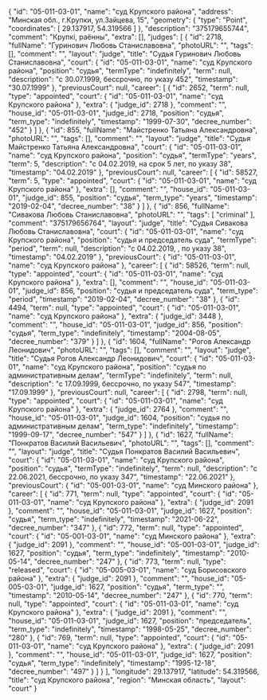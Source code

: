 {
    "id": "05-011-03-01",
    "name": "суд Крупского района",
    "address": "Минская обл., г.Крупки, ул.Зайцева, 15",
    "geometry": {
        "type": "Point",
        "coordinates": [
            29.137917,
            54.319566
        ]
    },
    "description": "375179655744",
    "comment": "Крупкі, раённы",
    "extra": [],
    "judges": [
        {
            "id": 2718,
            "fullName": "Гуринович Любовь Станиславовна",
            "photoURL": "",
            "tags": [],
            "comment": "",
            "layout": "judge",
            "title": "Судья Гуринович Любовь Станиславовна",
            "court": {
                "id": "05-011-03-01",
                "name": "суд Крупского района",
                "position": "судья",
                "termType": "indefinitely",
                "term": null,
                "description": "c 30.07.1999, бессрочно, по указу 452",
                "timestamp": "30.07.1999"
            },
            "previousCourt": null,
            "career": [
                {
                    "id": 2652,
                    "term": null,
                    "type": "appointed",
                    "court": {
                        "id": "05-011-03-01",
                        "name": "суд Крупского района"
                    },
                    "extra": {
                        "judge_id": 2718
                    },
                    "comment": "",
                    "house_id": "05-011-03-01",
                    "judge_id": 2718,
                    "position": "судья",
                    "term_type": "indefinitely",
                    "timestamp": "1999-07-30",
                    "decree_number": "452"
                }
            ]
        },
        {
            "id": 855,
            "fullName": "Майстренко Татьяна Александровна",
            "photoURL": "",
            "tags": [],
            "comment": "",
            "layout": "judge",
            "title": "Судья Майстренко Татьяна Александровна",
            "court": {
                "id": "05-011-03-01",
                "name": "суд Крупского района",
                "position": "судья",
                "termType": "years",
                "term": 5,
                "description": "c 04.02.2019, на срок 5 лет, по указу 38",
                "timestamp": "04.02.2019"
            },
            "previousCourt": null,
            "career": [
                {
                    "id": 58527,
                    "term": 5,
                    "type": "appointed",
                    "court": {
                        "id": "05-011-03-01",
                        "name": "суд Крупского района"
                    },
                    "extra": [],
                    "comment": "",
                    "house_id": "05-011-03-01",
                    "judge_id": 855,
                    "position": "судья",
                    "term_type": "years",
                    "timestamp": "2019-02-04",
                    "decree_number": "38"
                }
            ]
        },
        {
            "id": 856,
            "fullName": "Сивакова Любовь Станиславовна",
            "photoURL": "",
            "tags": [
                "criminal"
            ],
            "comment": "375179656764",
            "layout": "judge",
            "title": "Судья Сивакова Любовь Станиславовна",
            "court": {
                "id": "05-011-03-01",
                "name": "суд Крупского района",
                "position": "судья и председатель суда",
                "termType": "period",
                "term": null,
                "description": "c 04.02.2019, , по указу 38",
                "timestamp": "04.02.2019"
            },
            "previousCourt": {
                "id": "05-011-03-01",
                "name": "суд Крупского района"
            },
            "career": [
                {
                    "id": 58526,
                    "term": null,
                    "type": "appointed",
                    "court": {
                        "id": "05-011-03-01",
                        "name": "суд Крупского района"
                    },
                    "extra": [],
                    "comment": "",
                    "house_id": "05-011-03-01",
                    "judge_id": 856,
                    "position": "судья и председатель суда",
                    "term_type": "period",
                    "timestamp": "2019-02-04",
                    "decree_number": "38"
                },
                {
                    "id": 4494,
                    "term": null,
                    "type": "appointed",
                    "court": {
                        "id": "05-011-03-01",
                        "name": "суд Крупского района"
                    },
                    "extra": {
                        "judge_id": 3448
                    },
                    "comment": "",
                    "house_id": "05-011-03-01",
                    "judge_id": 856,
                    "position": "судья",
                    "term_type": "indefinitely",
                    "timestamp": "2004-08-05",
                    "decree_number": "379"
                }
            ]
        },
        {
            "id": 1604,
            "fullName": "Рогов Александр Леонидович",
            "photoURL": "",
            "tags": [],
            "comment": "",
            "layout": "judge",
            "title": "Судья Рогов Александр Леонидович",
            "court": {
                "id": "05-011-03-01",
                "name": "суд Крупского района",
                "position": "судья по административным делам",
                "termType": "indefinitely",
                "term": null,
                "description": "c 17.09.1999, бессрочно, по указу 547",
                "timestamp": "17.09.1999"
            },
            "previousCourt": null,
            "career": [
                {
                    "id": 2798,
                    "term": null,
                    "type": "appointed",
                    "court": {
                        "id": "05-011-03-01",
                        "name": "суд Крупского района"
                    },
                    "extra": {
                        "judge_id": 2764
                    },
                    "comment": "",
                    "house_id": "05-011-03-01",
                    "judge_id": 1604,
                    "position": "судья по административным делам",
                    "term_type": "indefinitely",
                    "timestamp": "1999-09-17",
                    "decree_number": "547"
                }
            ]
        },
        {
            "id": 1627,
            "fullName": "Понкратов Василий Васильевич",
            "photoURL": "",
            "tags": [],
            "comment": "",
            "layout": "judge",
            "title": "Судья Понкратов Василий Васильевич",
            "court": {
                "id": "05-011-03-01",
                "name": "суд Крупского района",
                "position": "судья",
                "termType": "indefinitely",
                "term": null,
                "description": "c 22.06.2021, бессрочно, по указу 347",
                "timestamp": "22.06.2021"
            },
            "previousCourt": {
                "id": "05-001-03-01",
                "name": "суд Минского района"
            },
            "career": [
                {
                    "id": 771,
                    "term": null,
                    "type": "appointed",
                    "court": {
                        "id": "05-011-03-01",
                        "name": "суд Крупского района"
                    },
                    "extra": {
                        "judge_id": 2091
                    },
                    "comment": "",
                    "house_id": "05-011-03-01",
                    "judge_id": 1627,
                    "position": "судья",
                    "term_type": "indefinitely",
                    "timestamp": "2021-06-22",
                    "decree_number": "347"
                },
                {
                    "id": 772,
                    "term": null,
                    "type": "appointed",
                    "court": {
                        "id": "05-001-03-01",
                        "name": "суд Минского района"
                    },
                    "extra": {
                        "judge_id": 2091
                    },
                    "comment": "",
                    "house_id": "05-001-03-01",
                    "judge_id": 1627,
                    "position": "судья",
                    "term_type": "indefinitely",
                    "timestamp": "2010-05-14",
                    "decree_number": "247"
                },
                {
                    "id": 773,
                    "term": null,
                    "type": "released",
                    "court": {
                        "id": "05-005-03-01",
                        "name": "суд Борисовского района"
                    },
                    "extra": {
                        "judge_id": 2091
                    },
                    "comment": "",
                    "house_id": "05-005-03-01",
                    "judge_id": 1627,
                    "position": "судья",
                    "term_type": "",
                    "timestamp": "2010-05-14",
                    "decree_number": "247"
                },
                {
                    "id": 770,
                    "term": null,
                    "type": "appointed",
                    "court": {
                        "id": "05-011-03-01",
                        "name": "суд Крупского района"
                    },
                    "extra": {
                        "judge_id": 2091
                    },
                    "comment": "",
                    "house_id": "05-011-03-01",
                    "judge_id": 1627,
                    "position": "председатель",
                    "term_type": "indefinitely",
                    "timestamp": "1998-05-25",
                    "decree_number": "280"
                },
                {
                    "id": 769,
                    "term": null,
                    "type": "appointed",
                    "court": {
                        "id": "05-011-03-01",
                        "name": "суд Крупского района"
                    },
                    "extra": {
                        "judge_id": 2091
                    },
                    "comment": "",
                    "house_id": "05-011-03-01",
                    "judge_id": 1627,
                    "position": "судья",
                    "term_type": "indefinitely",
                    "timestamp": "1995-12-18",
                    "decree_number": "497"
                }
            ]
        }
    ],
    "longitude": 29.137917,
    "latitude": 54.319566,
    "title": "суд Крупского района",
    "region": "Минская область",
    "layout": "court"
}